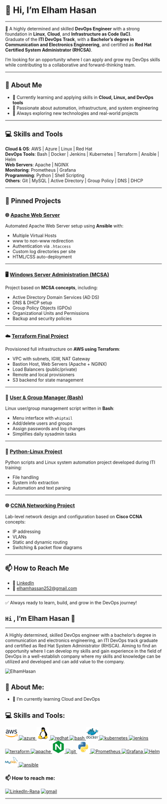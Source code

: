# 👋 Hi, I’m Elham Hasan

---

🎯 A highly determined and skilled **DevOps Engineer** with a strong foundation in **Linux**, **Cloud**, and **Infrastructure as Code (IaC)**.  
Graduate of the **ITI DevOps Track**, with a **Bachelor’s degree in Communication and Electronics Engineering**, and certified as **Red Hat Certified System Administrator (RHCSA)**.

I’m looking for an opportunity where I can apply and grow my DevOps skills while contributing to a collaborative and forward-thinking team.

---

## 💫 About Me

- 🌱 Currently learning and applying skills in **Cloud, Linux, and DevOps tools**
- 📌 Passionate about automation, infrastructure, and system engineering
- 🚀 Always exploring new technologies and real-world projects

---

## 💻 Skills and Tools

**Cloud & OS**: AWS | Azure | Linux | Red Hat  
**DevOps Tools**: Bash | Docker | Jenkins | Kubernetes | Terraform | Ansible | Helm  
**Web Servers**: Apache | NGINX  
**Monitoring**: Prometheus | Grafana  
**Programming**: Python | Shell Scripting  
**Others**: Git | MySQL | Active Directory | Group Policy | DNS | DHCP  

---

## 📂 Pinned Projects

### 🌐 [Apache Web Server](https://github.com/elhamhassan90/Apache-Web-Server)
Automated Apache Web Server setup using **Ansible** with:
- Multiple Virtual Hosts  
- www to non-www redirection  
- Authentication via `.htaccess`  
- Custom log directories per site  
- HTML/CSS auto-deployment

---

### 🖥️ [Windows Server Administration (MCSA)](https://github.com/elhamhassan90/Windows-Server-Administration)
Project based on **MCSA concepts**, including:
- Active Directory Domain Services (AD DS)  
- DNS & DHCP setup  
- Group Policy Objects (GPOs)  
- Organizational Units and Permissions  
- Backup and security policies

---

### ☁️ [Terraform Final Project](https://github.com/elhamhassan90/terraform-final-project)
Provisioned full infrastructure on **AWS using Terraform**:
- VPC with subnets, IGW, NAT Gateway  
- Bastion Host, Web Servers (Apache + NGINX)  
- Load Balancers (public/private)  
- Remote and local provisioners  
- S3 backend for state management

---

### 👤 [User & Group Manager (Bash)](https://github.com/elhamhassan90/user-group-manager)
Linux user/group management script written in **Bash**:
- Menu interface with `whiptail`  
- Add/delete users and groups  
- Assign passwords and log changes  
- Simplifies daily sysadmin tasks

---

### 🐍 [Python-Linux Project](https://github.com/elhamhassan90/Python-Linux-project)
Python scripts and Linux system automation project developed during ITI training:
- File handling  
- System info extraction  
- Automation and text parsing

---

### 🌐 [CCNA Networking Project](https://github.com/elhamhassan90/CCNA)
Lab-level network design and configuration based on **Cisco CCNA** concepts:
- IP addressing  
- VLANs  
- Static and dynamic routing  
- Switching & packet flow diagrams

---

## 📫 How to Reach Me

- 💼 [LinkedIn](https://www.linkedin.com/in/elham-hasan-6b029433a)  
- 📧 elhamhassan252@gmail.com

---

✅ Always ready to learn, build, and grow in the DevOps journey!


 
 
 
 
 
 
 
 
 
 
 
 
 
 
 
 
 
 
 
 
 
 
 
 
 
 
 
 
 
 
 ## `Hi` , I’m Elham Hasan 👋 
-----------------------------------------------------------------------
A Highly determined, skilled DevOps engineer with a bachelor’s degree in communication and electronics engineering, an ITI DevOps track graduate and certified as Red Hat System Administrator (RHSCA). Aiming to find an opportunity where I can develop my skills and gain experience in the field of DevOps in a well-establish company where my skills and knowledge can be utilized and developed and can add value to the company.

<p align="left"> <img src="https://komarev.com/ghpvc/?username=ElhamHasan&label=Profile%20views&color=0e75b6&style=flat" alt="ElhamHasan" /> </p>

## 💫 About Me:
- 🌱 I’m currently learning Cloud and DevOps



## 💻 Skills and Tools:
<p align="left">
    <a href="https://aws.amazon.com" target="_blank" rel="noreferrer" title="AWS">
        <img src="https://raw.githubusercontent.com/devicons/devicon/master/icons/amazonwebservices/amazonwebservices-original-wordmark.svg" alt="AWS" width="40" height="40" />
    </a>
    <a href="https://azure.microsoft.com/en-in/" target="_blank" rel="noreferrer" title="azure">
        <img src="https://www.vectorlogo.zone/logos/microsoft_azure/microsoft_azure-icon.svg" alt="azure" width="40" height="40" />
    </a>
    <a href="https://www.linux.org" target="_blank" rel="noreferrer" title="linux">
        <img src="https://raw.githubusercontent.com/devicons/devicon/master/icons/linux/linux-original.svg" alt="linux" width="40" height="40" />
    </a>
    <a href="https://www.redhat.com" target="_blank" rel="noreferrer" title="RedHat">
        <img src="https://www.vectorlogo.zone/logos/redhat/redhat-icon.svg" alt="redhat" width="40" height="40" />
    </a>
    <a href="https://www.gnu.org/software/bash/" target="_blank" rel="noreferrer" title="bash">
        <img src="https://www.vectorlogo.zone/logos/gnu_bash/gnu_bash-icon.svg" alt="bash" width="40" height="40" />
    </a>
    <a href="https://www.docker.com" target="_blank" rel="noreferrer" title="docker">
        <img src="https://raw.githubusercontent.com/devicons/devicon/master/icons/docker/docker-original-wordmark.svg" alt="docker" width="40" height="40" />
    </a>
    <a href="https://kubernetes.io" target="_blank" rel="noreferrer" title="kubernetes">
        <img src="https://www.vectorlogo.zone/logos/kubernetes/kubernetes-icon.svg" alt="kubernetes" width="40" height="40" />
    </a>
    <a href="https://www.jenkins.io" target="_blank" rel="noreferrer" title="jenkins">
        <img src="https://www.vectorlogo.zone/logos/jenkins/jenkins-icon.svg" alt="jenkins" width="40" height="40" />
    </a>
    <a href="https://www.terraform.io/" target="_blank" rel="noreferrer" title="Terraform">
        <img src="https://www.vectorlogo.zone/logos/terraformio/terraformio-icon.svg" alt="terraform" width="40" height="40" />
    </a>
    <a href="https://httpd.apache.org/" target="_blank" rel="noreferrer" title="Apache">
        <img src="https://www.vectorlogo.zone/logos/apache/apache-icon.svg" alt="apache" width="40" height="40" />
    </a>
    <a href="https://www.nginx.com" target="_blank" rel="noreferrer" title="Nginx">
        <img src="https://raw.githubusercontent.com/devicons/devicon/master/icons/nginx/nginx-original.svg" alt="nginx" width="40" height="40" />
    </a>
    <a href="https://git-scm.com" target="_blank" rel="noreferrer" title="git">
        <img src="https://www.vectorlogo.zone/logos/git-scm/git-scm-icon.svg" alt="git" width="40" height="40" />
    </a>
    <a href="https://www.python.org" target="_blank" rel="noreferrer" title="python">
        <img src="https://raw.githubusercontent.com/devicons/devicon/master/icons/python/python-original.svg" alt="python" width="40" height="40" />
    </a>
    <a href="https://prometheus.io/" target="_blank" rel="noreferrer" title="Prometheus">
        <img src="https://www.vectorlogo.zone/logos/prometheusio/prometheusio-icon.svg" alt="Prometheus" width="40" height="40" />
    </a>
    <a href="https://grafana.com" target="_blank" rel="noreferrer" title="Grafana">
        <img src="https://www.vectorlogo.zone/logos/grafana/grafana-icon.svg" alt="Grafana" width="40" height="40" />
    </a>
    <a href="https://helm.sh" target="_blank" rel="noreferrer" title="Helm">
        <img src="https://www.vectorlogo.zone/logos/helmsh/helmsh-icon.svg" alt="Helm" width="40" height="40" />
    </a>
    <a href="https://www.mysql.com/" target="_blank" rel="noreferrer" title="mysql">
        <img src="https://raw.githubusercontent.com/devicons/devicon/master/icons/mysql/mysql-original-wordmark.svg" alt="mysql" width="40" height="40" />
    </a>
    <a href="https://www.ansible.com/" target="_blank" rel="noreferrer" title="ansible">
        <img src="https://www.vectorlogo.zone/logos/ansible/ansible-icon.svg" alt="ansible" width="40" height="40" />
    </a>
</p>



### 📫 How to reach me:
<p align="left">
<a href="www.linkedin.com/in/elham-hasan-6b029433a" target="blank"><img align="center" src="https://cdn.jsdelivr.net/npm/simple-icons@3.0.1/icons/linkedin.svg" alt="LinkedIn-Rana" height="30" width="40" /></a>
<a href="mailto:elhamhassan252@gmail.com" target="blank"><img align="center" src="https://cdn.jsdelivr.net/npm/simple-icons@3.0.1/icons/gmail.svg" alt="gmail" height="30" width="40" /></a> 
</p>
<hr>














